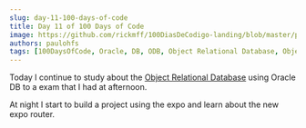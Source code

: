 ```yaml
---
slug: day-11-100-days-of-code
title: Day 11 of 100 Days of Code
image: https://github.com/rickmff/100DiasDeCodigo-landing/blob/master/public/thumb.png
authors: paulohfs
tags: [100DaysOfCode, Oracle, DB, ODB, Object Relational Database, Object Types, Object Tables, Methods, Procedures, Functions, VArray, Nested Tables, Expo, React Native]
---
```


Today I continue to study about the [Object Relational Database](https://en.wikipedia.org/wiki/Object-relational_database) using Oracle DB to a exam that I had at afternoon.

At night I start to build a project using the expo and learn about the new expo router.
